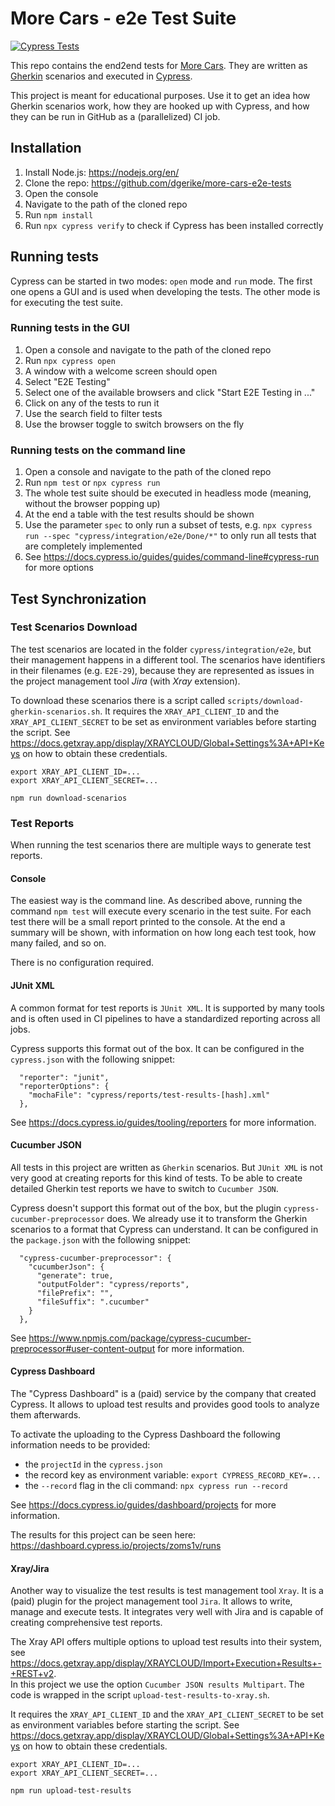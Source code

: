 # More Cars - e2e Test Suite
[![Cypress Tests](https://github.com/dgerike/more-cars-e2e-tests/actions/workflows/main.yml/badge.svg?branch=main)](https://github.com/dgerike/more-cars-e2e-tests/actions/workflows/main.yml)

This repo contains the end2end tests for [More Cars](https://more-cars.net). 
They are written as [Gherkin](https://cucumber.io/docs/gherkin/reference/) scenarios 
and executed in [Cypress](https://www.cypress.io/).

This project is meant for educational purposes.
Use it to get an idea how Gherkin scenarios work, 
how they are hooked up with Cypress, 
and how they can be run in GitHub as a (parallelized) CI job.  

## Installation
1. Install Node.js: https://nodejs.org/en/
2. Clone the repo: https://github.com/dgerike/more-cars-e2e-tests 
3. Open the console
4. Navigate to the path of the cloned repo
5. Run `npm install`
6. Run `npx cypress verify` to check if Cypress has been installed correctly

## Running tests
Cypress can be started in two modes: `open` mode and `run` mode. 
The first one opens a GUI and is used when developing the tests.
The other mode is for executing the test suite.

### Running tests in the GUI
1. Open a console and navigate to the path of the cloned repo
2. Run `npx cypress open`
3. A window with a welcome screen should open 
4. Select "E2E Testing"
5. Select one of the available browsers and click "Start E2E Testing in ..."
6. Click on any of the tests to run it
7. Use the search field to filter tests
8. Use the browser toggle to switch browsers on the fly

### Running tests on the command line
1. Open a console and navigate to the path of the cloned repo
2. Run `npm test` or `npx cypress run`
3. The whole test suite should be executed in headless mode (meaning, without the browser popping up)
4. At the end a table with the test results should be shown
5. Use the parameter `spec` to only run a subset of tests, e.g. `npx cypress run --spec "cypress/integration/e2e/Done/*"` to only run all tests that are completely implemented
6. See https://docs.cypress.io/guides/guides/command-line#cypress-run for more options

## Test Synchronization

### Test Scenarios Download

The test scenarios are located in the folder `cypress/integration/e2e`, 
but their management happens in a different tool.
The scenarios have identifiers in their filenames (e.g. `E2E-29`), 
because they are represented as issues in the project management tool _Jira_ (with _Xray_ extension).

To download these scenarios there is a script called `scripts/download-gherkin-scenarios.sh`.
It requires the `XRAY_API_CLIENT_ID` and the `XRAY_API_CLIENT_SECRET` to be set as environment variables before starting the script.
See https://docs.getxray.app/display/XRAYCLOUD/Global+Settings%3A+API+Keys on how to obtain these credentials.
```
export XRAY_API_CLIENT_ID=...
export XRAY_API_CLIENT_SECRET=...

npm run download-scenarios
```

### Test Reports

When running the test scenarios there are multiple ways to generate test reports.

#### Console

The easiest way is the command line. 
As described above, running the command `npm test` will execute every scenario in the test suite.
For each test there will be a small report printed to the console. 
At the end a summary will be shown, with information on how long each test took, how many failed, and so on.

There is no configuration required.

#### JUnit XML

A common format for test reports is `JUnit XML`. 
It is supported by many tools and is often used in CI pipelines to have a standardized reporting across all jobs.

Cypress supports this format out of the box.
It can be configured in the `cypress.json` with the following snippet:
```
  "reporter": "junit",
  "reporterOptions": {
    "mochaFile": "cypress/reports/test-results-[hash].xml"
  },
```

See https://docs.cypress.io/guides/tooling/reporters for more information.

#### Cucumber JSON

All tests in this project are written as `Gherkin` scenarios.
But `JUnit XML` is not very good at creating reports for this kind of tests.
To be able to create detailed Gherkin test reports we have to switch to `Cucumber JSON`. 

Cypress doesn't support this format out of the box, but the plugin `cypress-cucumber-preprocessor` does.
We already use it to transform the Gherkin scenarios to a format that Cypress can understand.
It can be configured in the `package.json` with the following snippet:
```
  "cypress-cucumber-preprocessor": {
    "cucumberJson": {
      "generate": true,
      "outputFolder": "cypress/reports",
      "filePrefix": "",
      "fileSuffix": ".cucumber"
    }
  },
```

See https://www.npmjs.com/package/cypress-cucumber-preprocessor#user-content-output for more information.

#### Cypress Dashboard

The "Cypress Dashboard" is a (paid) service by the company that created Cypress.
It allows to upload test results and provides good tools to analyze them afterwards. 

To activate the uploading to the Cypress Dashboard the following information needs to be provided:
* the `projectId` in the `cypress.json`
* the record key as environment variable: `export CYPRESS_RECORD_KEY=...`
* the `--record` flag in the cli command: `npx cypress run --record`

See https://docs.cypress.io/guides/dashboard/projects for more information.

The results for this project can be seen here: https://dashboard.cypress.io/projects/zoms1v/runs

#### Xray/Jira

Another way to visualize the test results is test management tool `Xray`.
It is a (paid) plugin for the project management tool `Jira`.
It allows to write, manage and execute tests.
It integrates very well with Jira and is capable of creating comprehensive test reports.

The Xray API offers multiple options to upload test results into their system, see https://docs.getxray.app/display/XRAYCLOUD/Import+Execution+Results+-+REST+v2.  
In this project we use the option `Cucumber JSON results Multipart`.
The code is wrapped in the script `upload-test-results-to-xray.sh`.

It requires the `XRAY_API_CLIENT_ID` and the `XRAY_API_CLIENT_SECRET` to be set as environment variables before starting the script.
See https://docs.getxray.app/display/XRAYCLOUD/Global+Settings%3A+API+Keys on how to obtain these credentials.
```
export XRAY_API_CLIENT_ID=...
export XRAY_API_CLIENT_SECRET=...

npm run upload-test-results
```
